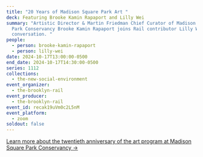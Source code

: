 ```yaml
---
title: "20 Years of Madison Square Park Art "
deck: Featuring Brooke Kamin Rapaport and Lilly Wei
summary: "Artistic Director & Martin Friedman Chief Curator of Madison Square
  Park Conservancy Brooke Kamin Rapaport joins Rail contributor Lilly Wei for a
  conversation. "
people:
  - person: brooke-kamin-rapaport
  - person: lilly-wei
date: 2024-10-17T13:00:00-0500
end_date: 2024-10-17T14:30:00-0500
series: 1112
collections:
  - the-new-social-environment
event_organizer:
  - the-brooklyn-rail
event_producer:
  - the-brooklyn-rail
event_id: recak19uVm0c2L5nM
event_platform:
  - zoom
soldout: false
---
```

[L﻿earn more about the twentieth anniversary of the art program at Madison Square Park Conservancy →](https://madisonsquarepark.org/art/twentieth-anniversary-art/)